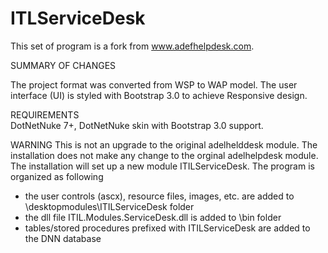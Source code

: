 ITLServiceDesk
===========
This set of program is a fork from www.adefhelpdesk.com.  

SUMMARY OF CHANGES

The project format was converted from WSP to WAP model.  The user interface (UI) is styled with Bootstrap 3.0 to achieve Responsive design.  

REQUIREMENTS  
DotNetNuke 7+, DotNetNuke skin with Bootstrap 3.0 support.  

WARNING 
This is not an upgrade to the original adelhelddesk module.  The installation does not make any change to the orginal adelhelpdesk module.  The installation will set up a new module ITILServiceDesk.  The program is organized as following

- the user controls (ascx), resource files, images, etc. are added to <DNNRoot>\desktopmodules\ITILServiceDesk folder
- the dll file ITIL.Modules.ServiceDesk.dll is added to <DNNRoot>\bin folder
- tables/stored procedures prefixed with ITILServiceDesk are added to the DNN database


